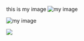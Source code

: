 this is my image ![my image](http://wallpaper.sc/en/ipad/wp-content/uploads/2014/10/ipad-2048x2048-thumbnail_00843-256x256.jpg)

![my image](http://wallpaper.sc/en/ipad/wp-content/uploads/2014/10/ipad-2048x2048-thumbnail_00843-256x256.jpg)

![](http://wallpaper.sc/en/ipad/wp-content/uploads/2014/10/ipad-2048x2048-thumbnail_00843-256x256.jpg)
